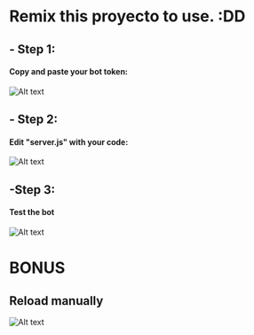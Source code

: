 # Remix this proyecto to use. :DD

## - Step 1:
#### Copy and paste your bot token:
![Alt text](https://i.imgur.com/cdI9h45.gif)

## - Step 2:
#### Edit "server.js" with your code:
![Alt text](https://i.imgur.com/SNoQ9eB.gif)

## -Step 3:
#### Test the bot
![Alt text](https://i.imgur.com/ZKwfRpj.gif)

# BONUS
## Reload manually
![Alt text](https://i.imgur.com/HXW5IhW.gif)
